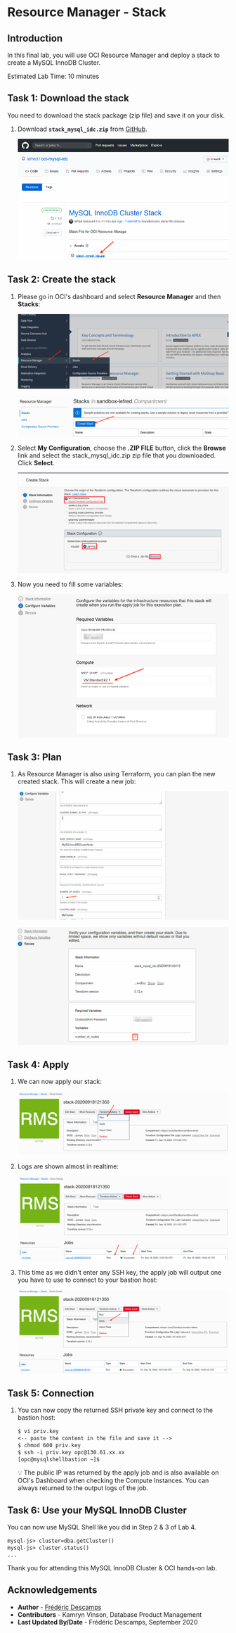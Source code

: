 # Resource Manager - Stack

## Introduction

In this final lab, you will use OCI Resource Manager and deploy a stack to create a MySQL InnoDB Cluster.

Estimated Lab Time: 10 minutes

## Task 1: Download the stack

You need to download the stack package (zip file) and save it on your disk.

1. Download **`stack_mysql_idc.zip`** from [GitHub](https://github.com/lefred/oci-mysql-idc/releases/tag/1.1.0).

    ![](.././images/stack/03.png)

## Task 2: Create the stack

1. Please go in OCI's dashboard and select **Resource Manager** and then **Stacks**:

    ![](.././images/stack/01.png)

    ![](.././images/stack/02.png)

2. Select **My Configuration**, choose the **.ZIP FILE** button, click the **Browse** link and select the stack_mysql_idc.zip zip file that you downloaded. Click **Select**.

    ![](.././images/zip-file.png " ")


3. Now you need to fill some variables:

    ![](.././images/stack/05.png)


## Task 3: Plan

1. As Resource Manager is also using Terraform, you can plan the new created stack. This will create a new job:

    ![](.././images/stack/06.png)

    ![](.././images/stack/07.png)

## Task 4: Apply

1. We can now apply our stack:

    ![](.././images/stack/08.png)

2. Logs are shown almost in realtime:

    ![](.././images/stack/09.png)

3. This time as we didn't enter any SSH key, the apply job will output one you have to use to connect to your bastion host:

    ![](.././images/stack/10.png)

## Task 5: Connection

1. You can now copy the returned SSH private key and connect to the bastion host:

    ```
    $ vi priv.key
    <-- paste the content in the file and save it -->
    $ chmod 600 priv.key
    $ ssh -i priv.key opc@130.61.xx.xx
    [opc@mysqlshellbastion ~]$
    ```

    💡 The public IP was returned by the apply job and is also available on OCI's Dashboard when checking the Compute Instances. You can always returned to the output logs of the job.

## Task 6: Use your MySQL InnoDB Cluster

You can now use MySQL Shell like you did in Step 2 & 3 of Lab 4.

   ```
   mysql-js> cluster=dba.getCluster()
   mysql-js> cluster.status()
   ...
   ```

Thank you for attending this MySQL InnoDB Cluster & OCI hands-on lab.


## Acknowledgements

- **Author** - [Frédéric Descamps](https://lefred.be)
- **Contributors** - Kamryn Vinson, Database Product Management
- **Last Updated By/Date** - Frédéric Descamps, September 2020

